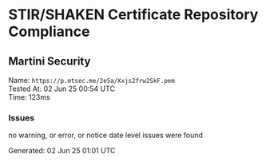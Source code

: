 # STIR/SHAKEN Certificate Repository Compliance

## Martini Security

Name: `https://p.mtsec.me/2e5a/Xxjs2frw2SkF.pem`\
Tested At: 02 Jun 25 00:54 UTC\
Time: 123ms

### Issues

no warning, or error, or notice date level issues were found

Generated: 02 Jun 25 01:01 UTC